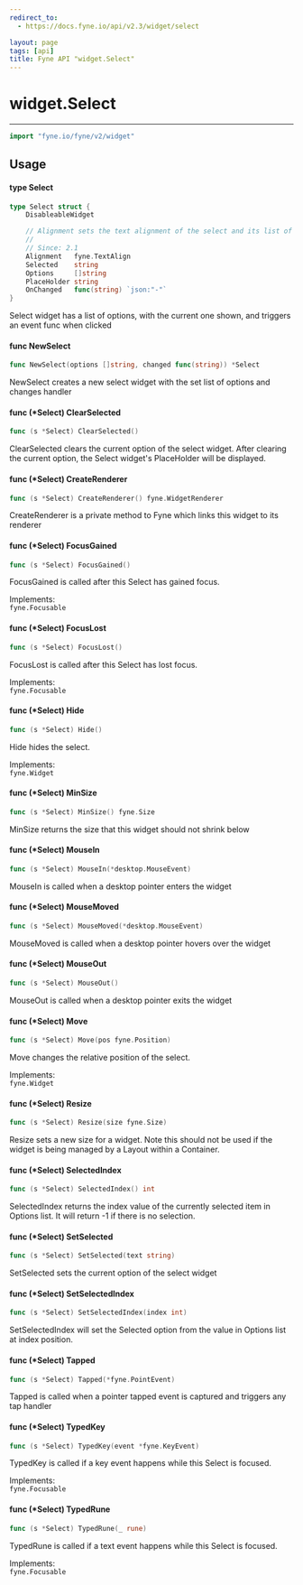 ```yaml
---
redirect_to:
  - https://docs.fyne.io/api/v2.3/widget/select

layout: page
tags: [api]
title: Fyne API "widget.Select"
---
```



# widget.Select
---
```go
import "fyne.io/fyne/v2/widget"
```

## Usage

#### type Select

```go
type Select struct {
	DisableableWidget

	// Alignment sets the text alignment of the select and its list of options.
	//
	// Since: 2.1
	Alignment   fyne.TextAlign
	Selected    string
	Options     []string
	PlaceHolder string
	OnChanged   func(string) `json:"-"`
}
```

Select widget has a list of options, with the current one shown, and triggers an event func when clicked

#### func  NewSelect

```go
func NewSelect(options []string, changed func(string)) *Select
```
NewSelect creates a new select widget with the set list of options and changes handler

#### func (*Select) ClearSelected

```go
func (s *Select) ClearSelected()
```
ClearSelected clears the current option of the select widget. After clearing the current option, the Select widget's PlaceHolder will be displayed.

#### func (*Select) CreateRenderer

```go
func (s *Select) CreateRenderer() fyne.WidgetRenderer
```
CreateRenderer is a private method to Fyne which links this widget to its renderer

#### func (*Select) FocusGained

```go
func (s *Select) FocusGained()
```
FocusGained is called after this Select has gained focus.


<div class="implements">Implements: <code>
fyne.Focusable</code></div>

#### func (*Select) FocusLost

```go
func (s *Select) FocusLost()
```
FocusLost is called after this Select has lost focus.


<div class="implements">Implements: <code>
fyne.Focusable</code></div>

#### func (*Select) Hide

```go
func (s *Select) Hide()
```
Hide hides the select.


<div class="implements">Implements: <code>
fyne.Widget</code></div>

#### func (*Select) MinSize

```go
func (s *Select) MinSize() fyne.Size
```
MinSize returns the size that this widget should not shrink below

#### func (*Select) MouseIn

```go
func (s *Select) MouseIn(*desktop.MouseEvent)
```
MouseIn is called when a desktop pointer enters the widget

#### func (*Select) MouseMoved

```go
func (s *Select) MouseMoved(*desktop.MouseEvent)
```
MouseMoved is called when a desktop pointer hovers over the widget

#### func (*Select) MouseOut

```go
func (s *Select) MouseOut()
```
MouseOut is called when a desktop pointer exits the widget

#### func (*Select) Move

```go
func (s *Select) Move(pos fyne.Position)
```
Move changes the relative position of the select.


<div class="implements">Implements: <code>
fyne.Widget</code></div>

#### func (*Select) Resize

```go
func (s *Select) Resize(size fyne.Size)
```
Resize sets a new size for a widget. Note this should not be used if the widget is being managed by a Layout within a Container.

#### func (*Select) SelectedIndex

```go
func (s *Select) SelectedIndex() int
```
SelectedIndex returns the index value of the currently selected item in Options list. It will return -1 if there is no selection.

#### func (*Select) SetSelected

```go
func (s *Select) SetSelected(text string)
```
SetSelected sets the current option of the select widget

#### func (*Select) SetSelectedIndex

```go
func (s *Select) SetSelectedIndex(index int)
```
SetSelectedIndex will set the Selected option from the value in Options list at index position.

#### func (*Select) Tapped

```go
func (s *Select) Tapped(*fyne.PointEvent)
```
Tapped is called when a pointer tapped event is captured and triggers any tap handler

#### func (*Select) TypedKey

```go
func (s *Select) TypedKey(event *fyne.KeyEvent)
```
TypedKey is called if a key event happens while this Select is focused.


<div class="implements">Implements: <code>
fyne.Focusable</code></div>

#### func (*Select) TypedRune

```go
func (s *Select) TypedRune(_ rune)
```
TypedRune is called if a text event happens while this Select is focused.


<div class="implements">Implements: <code>
fyne.Focusable</code></div>
